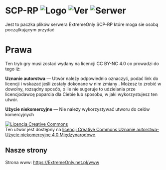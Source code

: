 # SCP-RP ![Logo](https://img.shields.io/discord/701841584647438357?color=blue&label=Discord&logo=Discord) ![Ver](https://img.shields.io/github/v/release/ExtremeOnly/SCP-RP?color=darkgreen&label=Ver&logo=Github) ![Serwer](https://img.shields.io/website?down_color=Red&down_message=Wy%C5%82%C4%85czona&label=Serwer&logo=steam&up_color=Green&up_message=W%C5%82%C4%85czony&url=https%3A%2F%2Fimg.shields.io%2Fwebsite%2Fhttps%2Fwww.ExtremeOnly.net.pl%2Findex.html)
Jest to paczka plików serwera ExtremeOnly SCP-RP które moga sie osobą początkującym przydać

# Prawa
Ten tryb gry musi zostać wydany na licencji CC BY-NC 4.0 co prowadzi do tego iż: 

**Uznanie autorstwa** — Utwór należy odpowiednio oznaczyć, podać link do licencji i wskazać jeśli zostały dokonane w nim zmiany . Możesz to zrobić w dowolny, rozsądny sposób, o ile nie sugeruje to udzielania prze licencjodawcę poparcia dla Ciebie lub sposobu, w jaki wykorzystujesz ten utwór.

**Użycie niekomercyjne** — Nie należy wykorzystywać utworu do celów komercyjnych

<a rel="license" href="http://creativecommons.org/licenses/by-nc/4.0/"><img alt="Licencja Creative Commons" style="border-width:0" src="https://i.creativecommons.org/l/by-nc/4.0/88x31.png" /></a><br />Ten utwór jest dostępny na <a rel="license" href="http://creativecommons.org/licenses/by-nc/4.0/">licencji Creative Commons Uznanie autorstwa-Użycie niekomercyjne 4.0 Międzynarodowe</a>.

## Nasze strony

Strona www: https://ExtremeOnly.net.pl/www


